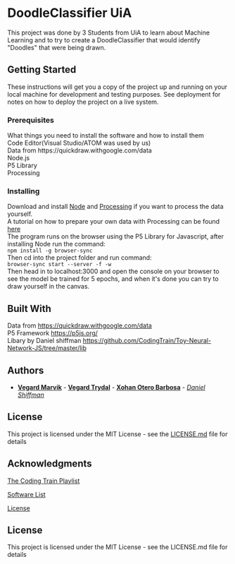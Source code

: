 # DoodleClassifier UiA

This project was done by 3 Students from UiA to learn about Machine Learning and to try to create a DoodleClassifier that would identify "Doodles" that were being drawn. 

## Getting Started

These instructions will get you a copy of the project up and running on your local machine for development and testing purposes. See deployment for notes on how to deploy the project on a live system.

### Prerequisites

<p>What things you need to install the software and how to install them<br>
Code Editor(Visual Studio/ATOM was used by us)<br>
Data from https://quickdraw.withgoogle.com/data<br>
Node.js<br>
P5 Library<br>
Processing
<br>
</p>

### Installing
Download and install [Node](https://nodejs.org/en/) and [Processing](https://processing.org/) if you want to process the data yourself.<br>
A tutorial on how to prepare your own data with Processing can be found [here](https://www.youtube.com/watch?v=gX7U6WA7Ffk)<br>
The program runs on the browser using the P5 Library for Javascript, after installing Node run the command:<br>
`npm install -g browser-sync`<br>
Then cd into the project folder and run command: <br>
`browser-sync start --server -f -w`<br>
Then head in to localhost:3000 and open the console on your browser to see the model be trained for 5 epochs, and when it's done you can try to draw yourself in the canvas.

## Built With

Data from https://quickdraw.withgoogle.com/data <br>
P5 Framework https://p5js.org/ <br>
Libary by Daniel shiffman https://github.com/CodingTrain/Toy-Neural-Network-JS/tree/master/lib


## Authors

* **[Vegard Marvik](https://github.com/VMarvik)** - **[Vegard Trydal](https://github.com/vegart13)** - **[Xohan Otero Barbosa](https://github.com/galirousa)**   - *[Daniel Shiffman](https://github.com/shiffman)*

## License

This project is licensed under the MIT License - see the [LICENSE.md](LICENSE.md) file for details

## Acknowledgments

[The Coding Train Playlist](https://www.youtube.com/watch?v=pqY_Tn2SIVA&list=PLRqwX-V7Uu6Zs14zKVuTuit6jApJgoYZQ)

[Software List](https://github.com/vegart13/DoodleClassifier/blob/master/Software.md)

[License](https://github.com/vegart13/DoodleClassifier/blob/master/LICENSE)


## License
This project is licensed under the MIT License - see the LICENSE.md file for details


